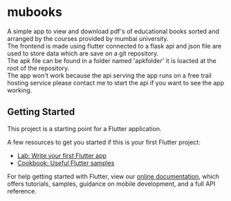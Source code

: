 # mubooks

A simple app to view and download pdf's of educational books sorted and arranged by the courses provided by mumbai university.  
The frontend is made using flutter connected to a flask api and json file are used to store data which are save on a git repository.  
The apk file can be found in a folder named 'apkfolder' it is loacted at the root of the repository.  
The app won't work because the api serving the app runs on a free trail hosting service please contact me to start the api if you want to see the app working.  


## Getting Started

This project is a starting point for a Flutter application.

A few resources to get you started if this is your first Flutter project:

- [Lab: Write your first Flutter app](https://flutter.dev/docs/get-started/codelab)
- [Cookbook: Useful Flutter samples](https://flutter.dev/docs/cookbook)

For help getting started with Flutter, view our
[online documentation](https://flutter.dev/docs), which offers tutorials,
samples, guidance on mobile development, and a full API reference.
